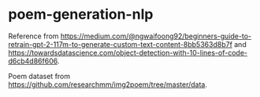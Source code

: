 # poem-generation-nlp

Reference from https://medium.com/@ngwaifoong92/beginners-guide-to-retrain-gpt-2-117m-to-generate-custom-text-content-8bb5363d8b7f and https://towardsdatascience.com/object-detection-with-10-lines-of-code-d6cb4d86f606.

Poem dataset from https://github.com/researchmm/img2poem/tree/master/data.

